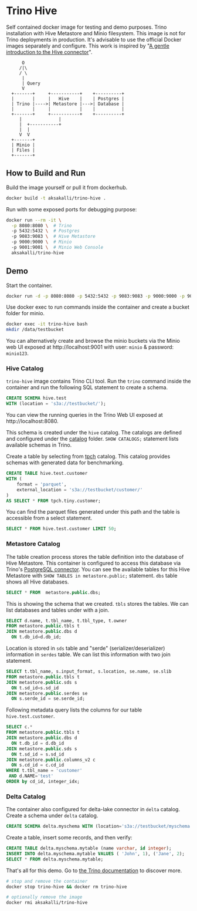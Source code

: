 # Trino Hive

Self contained docker image for testing and demo purposes.
Trino installation with Hive Metastore and Minio filesystem.
This image is not for Trino deployments in production.
It's advisable to use the official Docker images separately and configure.
This work is inspired by "[A gentle introduction to the Hive connector](https://trino.io/blog/2020/10/20/intro-to-hive-connector.html)".

```
      O
     /|\
     / \
      |
      | Query
      V
  +-------+     +-----------+    +----------+
  |       |     |   Hive    |    | Postgres |
  | Trino |---->| Metastore |--->| Database |
  |       |     |           |    |          |
  +-------+     +-----------+    +----------+
     |              |
     |  +-----------+
     |  |
     V  V
  +-------+
  | Minio |
  | Files |
  +-------+
```

## How to Build and Run

Build the image yourself or pull it from dockerhub.

```bash
docker build -t aksakalli/trino-hive .
```

Run with some exposed ports for debugging purpose:

```bash
docker run --rm -it \
  -p 8080:8080 \  # Trino
  -p 5432:5432 \  # Postgres
  -p 9083:9083 \  # Hive Metastore
  -p 9000:9000 \  # Minio
  -p 9001:9001 \  # Minio Web Console
  aksakalli/trino-hive
```

## Demo

Start the container.

```bash
docker run -d -p 8080:8080 -p 5432:5432 -p 9083:9083 -p 9000:9000 -p 9001:9001 --name trino-hive aksakalli/trino-hive
```

Use docker exec to run commands inside the container and create a bucket folder for minio.

```bash
docker exec -it trino-hive bash
mkdir /data/testbucket
```

You can alternatively create and browse the minio buckets via the Minio web UI exposed at http://localhost:9001 with user: `minio` & password: `minio123`.

### Hive Catalog

`trino-hive` image contains Trino CLI tool.
Run the `trino` command inside the container and run the following SQL statement to create a schema.

```sql
CREATE SCHEMA hive.test
WITH (location = 's3a://testbucket/');
```

You can view the running queries in the Trino Web UI exposed at http://localhost:8080.

This schema is created under the `hive` catalog.
The catalogs are defined and configured under the [catalog](trino-etc/catalog) folder.
`SHOW CATALOGS;` statement lists available schemas in Trino.

Create a table by selecting from [tpch](https://www.tpc.org/tpch/) catalog.
This catalog provides schemas with generated data for benchmarking.

```sql
CREATE TABLE hive.test.customer
WITH (
    format = 'parquet',
    external_location = 's3a://testbucket/customer/'
) 
AS SELECT * FROM tpch.tiny.customer;
```

You can find the parquet files generated under this path and
the table is accessible from a select statement.

```sql
SELECT * FROM hive.test.customer LIMIT 50;
```
### Metastore Catalog

The table creation process stores the table definition into the database of Hive Metastore.
This container is configured to access this database via Trino's [PostgreSQL connector](https://trino.io/docs/current/connector/postgresql.html).
You can see the available tables for this Hive Metastore with `SHOW TABLES in metastore.public;` statement.
`dbs` table shows all Hive databases.

```sql
SELECT * FROM  metastore.public.dbs;
```
This is showing the schema that we created.
`tbls` stores the tables.
We can list databases and tables under with a join.

```sql
SELECT d.name, t.tbl_name, t.tbl_type, t.owner 
FROM metastore.public.tbls t 
JOIN metastore.public.dbs d 
  ON t.db_id=d.db_id;
```
Location is stored in `sds` table and "serde" (serializer/deserializer) information in `serdes` table.
We can list this information with two join statement.

```sql
SELECT t.tbl_name, s.input_format, s.location, se.name, se.slib
FROM metastore.public.tbls t 
JOIN metastore.public.sds s 
  ON t.sd_id=s.sd_id
JOIN metastore.public.serdes se
  ON s.serde_id = se.serde_id;
```

Following metadata query lists the columns for our table `hive.test.customer`.

```sql
SELECT c.* 
FROM metastore.public.tbls t
JOIN metastore.public.dbs d
  ON t.db_id = d.db_id
JOIN metastore.public.sds s
  ON t.sd_id = s.sd_id
JOIN metastore.public.columns_v2 c
  ON s.cd_id = c.cd_id
WHERE t.tbl_name = 'customer'
 AND d.NAME='test'
ORDER by cd_id, integer_idx;
```

### Delta Catalog

The container also configured for delta-lake connector in `delta` catalog.
Create a schema under `delta` catalog.

```sql
CREATE SCHEMA delta.myschema WITH (location='s3a://testbucket/myschema');
```

Create a table, insert some records, and then verify:

```sql
CREATE TABLE delta.myschema.mytable (name varchar, id integer);
INSERT INTO delta.myschema.mytable VALUES ( 'John', 1), ('Jane', 2);
SELECT * FROM delta.myschema.mytable;
```

That's all for this demo.
Go to [the Trino documentation](https://trino.io/docs/current/) to discover more.

```bash
# stop and remove the container
docker stop trino-hive && docker rm trino-hive

# optionally remove the image
docker rmi aksakalli/trino-hive
```